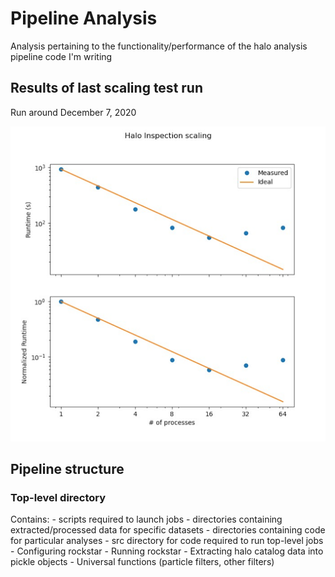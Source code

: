 # Pipeline Analysis

Analysis pertaining to the functionality/performance of the halo analysis pipeline code I'm writing

## Results of last scaling test run

Run around December 7, 2020

![scaling_test_results.png](imgs/scaling_test_results.png)


## Pipeline structure

### Top-level directory

Contains: 
    - scripts required to launch jobs
    - directories containing extracted/processed data for specific datasets
    - directories containing code for particular analyses
    - src directory for code required to run top-level jobs
        - Configuring rockstar
        - Running rockstar
        - Extracting halo catalog data into pickle objects
        - Universal functions (particle filters, other filters)